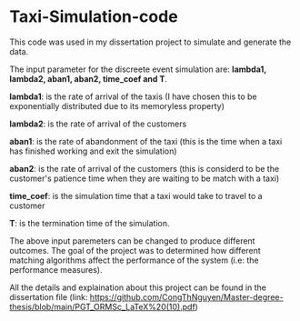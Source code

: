 # Taxi-Simulation-code

This code was used in my dissertation project to simulate and generate the data.

The input parameter for the discreete event simulation are: **lambda1, lambda2, aban1, aban2, time_coef and T**. 

**lambda1**: is the rate of arrival of the taxis (I have chosen this to be exponentially distributed due to its memoryless property)

**lambda2**: is the rate of arrival of the customers

**aban1**: is the rate of abandonment of the taxi (this is the time when a taxi has finished working and exit the simulation)

**aban2**: is the rate of arrival of the customers (this is considerd to be the customer's patience time when they are waiting to be match with a taxi)

**time_coef**: is the simulation time that a taxi would take to travel to a customer

**T**: is the termination time of the simulation.

The above input paremeters can be changed to produce different outcomes. The goal of the project was to determined how different matching algorithms affect the performance of the system (i.e: the performance measures). 

All the details and explaination about this project can be found in the dissertation file (link: https://github.com/CongThNguyen/Master-degree-thesis/blob/main/PGT_ORMSc_LaTeX%20(10).pdf)
